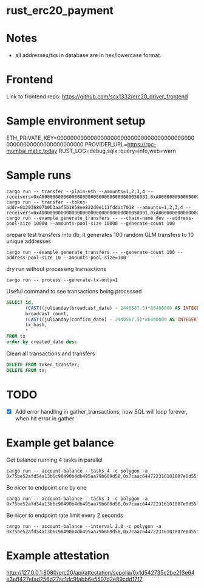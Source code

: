 # rust_erc20_payment

# Notes

* all addresses/txs in database are in hex/lowercase format. 

# Frontend

Link to frontend repo:
https://github.com/scx1332/erc20_driver_frontend

# Sample environment setup

ETH_PRIVATE_KEY=0000000000000000000000000000000000000000000000000000000000000000
PROVIDER_URL=https://rpc-mumbai.matic.today
RUST_LOG=debug,sqlx::query=info,web=warn

# Sample runs

```
cargo run -- transfer --plain-eth --amounts=1,2,3,4 --receivers=0xA000000000000000000000000000000000050001,0xA000000000000000000000000000000000050002,0xa000000000000000000000000000000000050003,0xa000000000000000000000000000000000050004
cargo run -- transfer --token-addr=0x2036807b0b3aaf5b1858ee822d0e111fddac7018 --amounts=1,2,3,4 --receivers=0xA000000000000000000000000000000000050001,0xA000000000000000000000000000000000050002,0xa000000000000000000000000000000000050003,0xa000000000000000000000000000000000050004
cargo run --example generate_transfers -- --chain-name dev --address-pool-size 10000 --amounts-pool-size 10000 --generate-count 100
```

prepare test transfers into db, it generates 100 random GLM transfers to 10 unique addresses

```cargo run --example generate_transfers -- --generate-count 100 --address-pool-size 10 --amounts-pool-size=100```

dry run without processing transactions

```cargo run -- process --generate-tx-only=1```

Useful command to see transactions being processed
```sql
SELECT id,
       (CAST((julianday(broadcast_date) - 2440587.5)*86400000 AS INTEGER) - CAST((julianday(created_date) - 2440587.5)*86400000 AS INTEGER)) / 1000.0 as broadcast_delay,
       broadcast_count,
       (CAST((julianday(confirm_date) - 2440587.5)*86400000 AS INTEGER) - CAST((julianday(broadcast_date) - 2440587.5)*86400000 AS INTEGER)) / 1000.0 as confirm_delay,
       tx_hash,
       *
FROM tx
order by created_date desc
```

Clean all transactions and transfers
```sql
DELETE FROM token_transfer;
DELETE FROM tx;
```

# TODO

- [x] Add error handling in gather_transactions, now SQL will loop forever, when hit error in gather

# Example get balance

Get balance running 4 tasks in parallel
```
cargo run -- account-balance --tasks 4 -c polygon -a 0x75be52afd54a13b6c98490b4db495aa79b609d58,0x7caac644722316101807e0d55f838f7851a97031,0x52a258ed593c793251a89bfd36cae158ee9fc4f8,0x04e2dc96afecdf72221882e1cee039cab4d443e0,0xa32a0edc623d86e623f58e7c4174023a80a67ddf,0x7cb53b925a79fb15c348fcfd9abcf2287854d33a,0x8cf88c473b6cb40b8d37cdd93e6c8118c14a6e60,0xa96d3f3e177687fb0b5f990d5c4000923b49430b,0x92fb36230b50a87a39ba3237c996caf5a39b230b,0x0c4d7a995aa9846ef25e1a347a8711c8b534b5a6,0x698076ae39e7e44bcd2bbe15f0486c8d44bb4e6f
```
Be nicer to endpoint one by one
```
cargo run -- account-balance --tasks 1 -c polygon -a 0x75be52afd54a13b6c98490b4db495aa79b609d58,0x7caac644722316101807e0d55f838f7851a97031,0x52a258ed593c793251a89bfd36cae158ee9fc4f8,0x04e2dc96afecdf72221882e1cee039cab4d443e0,0xa32a0edc623d86e623f58e7c4174023a80a67ddf,0x7cb53b925a79fb15c348fcfd9abcf2287854d33a,0x8cf88c473b6cb40b8d37cdd93e6c8118c14a6e60,0xa96d3f3e177687fb0b5f990d5c4000923b49430b,0x92fb36230b50a87a39ba3237c996caf5a39b230b,0x0c4d7a995aa9846ef25e1a347a8711c8b534b5a6,0x698076ae39e7e44bcd2bbe15f0486c8d44bb4e6f
```
Be nicer to endpoint rate limit every 2 seconds
```
cargo run -- account-balance --interval 2.0 -c polygon -a 0x75be52afd54a13b6c98490b4db495aa79b609d58,0x7caac644722316101807e0d55f838f7851a97031,0x52a258ed593c793251a89bfd36cae158ee9fc4f8,0x04e2dc96afecdf72221882e1cee039cab4d443e0,0xa32a0edc623d86e623f58e7c4174023a80a67ddf,0x7cb53b925a79fb15c348fcfd9abcf2287854d33a,0x8cf88c473b6cb40b8d37cdd93e6c8118c14a6e60,0xa96d3f3e177687fb0b5f990d5c4000923b49430b,0x92fb36230b50a87a39ba3237c996caf5a39b230b,0x0c4d7a995aa9846ef25e1a347a8711c8b534b5a6,0x698076ae39e7e44bcd2bbe15f0486c8d44bb4e6f
```


# Example attestation

http://127.0.0.1:8080/erc20/api/attestation/sepolia/0x1d542735c2be213e64e3eff427efad256d27ac1dc9fabb6e5507d2e89cdd1717
